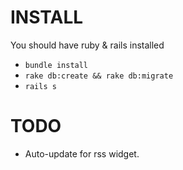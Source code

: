 # INSTALL

You should have ruby & rails installed

* `bundle install`
* `rake db:create && rake db:migrate`
* `rails s`

# TODO

* Auto-update for rss widget.
